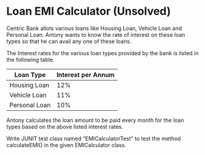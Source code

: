 # Loan EMI Calculator (Unsolved)

Centric  Bank allots various loans like Housing Loan, Vehicle Loan and Personal Loan. Antony wants to know the rate of interest on these loan types so that he can avail any one of these loans.

The Interest rates for the various loan types provided by the bank is listed in the following table.

| Loan Type | Interest per Annum | 
| --------- | ------------------ |
| Housing Loan | 12% |
| Vehicle Loan | 11% |
| Personal Loan | 10% |

Antony calculates the loan amount to be paid every month for the loan types based on the above listed interest rates.

Write JUNIT test class named “EMICalculatorTest” to test the method calculateEMI() in the given EMICalculator class.